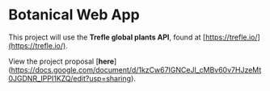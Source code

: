 # Botanical Web App

This project will use the **Trefle global plants API**, found at [https://trefle.io/](https://trefle.io/).

View the project proposal [**here**] (https://docs.google.com/document/d/1kzCw67IGNCeJl_cMBv60v7HJzeMt0JGDNR_IPPI1KZQ/edit?usp=sharing).
